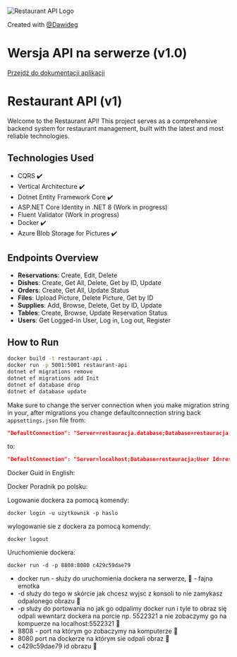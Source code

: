 
![Restaurant API Logo](your-image-path.png)

Created with <a href="https://github.com/Dawideg">@Dawideg</a>
# Wersja  API na serwerze  (v1.0)
[Przejdź do dokumentacji aplikacji](https://backendrestauracja.jakubchrzastek.pl/swagger/index.html)


# Restaurant API (v1)

Welcome to the Restaurant API! This project serves as a comprehensive backend system for restaurant management, built with the latest and most reliable technologies.

## Technologies Used
- CQRS ✔️
- Vertical Architecture ✔️
- Dotnet Entity Framework Core ✔️
- ASP.NET Core Identity in .NET 8 (Work in progress)
- Fluent Validator (Work in progress)
- Docker ✔️
- Azure Blob Storage for Pictures ✔️

## Endpoints Overview
- **Reservations**: Create, Edit, Delete
- **Dishes**: Create, Get All, Delete, Get by ID, Update
- **Orders**: Create, Get All, Update Status
- **Files**: Upload Picture, Delete Picture, Get by ID
- **Supplies**: Add, Browse, Delete, Get by ID, Update
- **Tables**: Create, Browse, Update Reservation Status
- **Users**: Get Logged-in User, Log in, Log out, Register

## How to Run

```bash
docker build -t restaurant-api .
docker run -p 5001:5001 restaurant-api
dotnet ef migrations remove
dotnet ef migrations add Init
dotnet ef database drop
dotnet ef database update
```







Make sure to change the server connection when you make migration string in your, after migrations you change defaultconnection string back `appsettings.json` file from:

```json
"DefaultConnection": "Server=restauracja.database;Database=restauracja;User Id=restauracja;Password=restauracja;"
```

to:

```json
"DefaultConnection": "Server=localhost;Database=restauracja;User Id=restauracja;Password=restauracja;"
```

Docker Guid in English: 

Docker Poradnik po polsku:


Logowanie dockera za pomocą komendy:
```docker command
docker login -u uzytkownik -p haslo
```
wylogowanie sie z dockera za pomocą komendy:
```docker command
docker logout
```





Uruchomienie dockera:
```docker command
docker run -d -p 8808:8080 c429c59dae79
```
- docker run  - służy do uruchomienia dockera na serwerze, 🥴 - fajna emotka
-   -d   służy do tego w skórcie jak chcesz wyjsc z konsoli to nie zamykasz odpalonego obrazu 🥴
-   -p   służy do portowania   no jak go odpalimy docker run i tyle to obraz  się odpali wewntarz dockera na porcie np.  5522321 a nie zobaczymy go na kompuerze na localhost:5522321 🥴
-   8808 - port na którym go zobaczymy na komputerze 🥴
-   8080 port na dockerze na którym sie odpali obraz 🥴
-   c429c59dae79    id obrazu  🥴 
